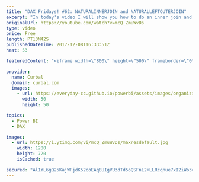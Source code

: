 ```yaml
---
title: "DAX Fridays! #62: NATURALINNERJOIN and NATURALLEFTOUTERJOIN"
excerpt: "In today's video I will show you how to do an inner join and outer join of tables using DAX.  Keynotes: 04:35 Innerjoin 07:59 Outer join  Link to download file: https://curbal.com/blog/glossary/naturalinnerjoin-dax  Link to Join tutorial in Power Query: https://www.youtube.com/watch?v=PNdxy0c1Shg  EXCEL"
originalUrl: https://youtube.com/watch?v=mcQ_ZmuWvDs
type: video
price: Free
length: PT13M42S
publishedDateTime: 2017-12-08T16:33:51Z
heat: 53

featuredContent: "<iframe width=\"800\" height=\"500\" frameborder=\"0\" src=\"https://www.youtube.com/embed/mcQ_ZmuWvDs\" allow=\"accelerometer; autoplay; encrypted-media; gyroscope; picture-in-picture\" allowfullscreen></iframe>"

provider:
  name: Curbal
  domain: curbal.com
  images:
    - url: https://everyday-cc.github.io/powerbi/assets/images/organizations/curbal.com-50x50.jpg
      width: 50
      height: 50

topics:
  - Power BI
  - DAX

images:
  - url: https://i.ytimg.com/vi/mcQ_ZmuWvDs/maxresdefault.jpg
    width: 1280
    height: 720
    isCached: true

secured: "Al1YL6gQ25KajWFjdK52coEAq8UIgVU3dTd5oQSFnL2+LLRcqnue7xI2iWo3cWuRIAPtvEpifbA8KAwGPxc6NwyDfang2anUxBaxlQj1P1ZKXkepTeLn4fo+3cEDgTijNc8hup3F3/XDU6Nlq/NdZbVyG4End/LQRaP9Hz1Ps0+q3Ib9tVYP6vfC4lfs1C5aY/LJwVTG3sC0/VMXxattGAwDTQwN0ItCaRI8+912YxBxL8rQd3X3sVnhDpwNyNTfJnBh984us/fQ5Z5gh98yUMO3NYi4yYDAk1VNVGxOIjTe2p8IharlBqf2azpvcr2Vc0PUTs4N7J9QOTaL8ZfKuZebPW/y81+oF7ILiN2SIP+ROmxGoC++QLlumuwJf8SzkB1deibQkL6qzB1+plaodoEp2E69v0De7wPDJ0+a8L8=;sgtDLy3+8LiP0Vca5YdQsw=="
---
```



